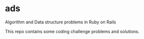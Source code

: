 # ads
Algorithm and Data structure problems in Ruby on Rails

This repo contains some coding challenge problems and solutions.

